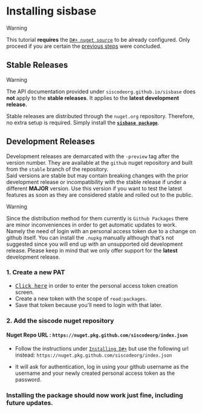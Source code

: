 # Installing sisbase

>[!WARNING]  
>This tutorial **requires** the [`D#+ nuget source`](prerequisites.md) to be already configured.
>Only proceed if you are certain the [previous steps](prerequisites.md) were concluded.

## Stable Releases
> [!WARNING]  
> The API documentation provided under `siscodeorg.github.io/sisbase` does **not** apply to the **stable releases**. It applies to the **latest development release.**

Stable releases are distributed through the `nuget.org` repository. Therefore, no extra setup is required. Simply install the <a href="https://www.nuget.org/packages/sisbase/" target="_blank">**`sisbase package`**</a>.

## Development Releases
Development releases are demarcated with the `-preview` tag after the version number.
They are available at the `github` nuget repository and built from the `stable` branch of the repository.  
Said versions are stable but may contain breaking changes with the prior development release or incompatibility with the stable release if under a different **MAJOR** version.
Use this version if you want to test the latest features as soon as they are considered stable and rolled out to the public.  
> [!WARNING]  
>Since the distribution method for them currently is `Github Packages` there are minor inconveniences in order to get automatic updates to work. Namely the need of login with an personal access token due to a change on github itself.
>You can install the `.nupkg` manually although that's not suggested since you will end up with an unsupported old development release. Please keep in mind that we only offer support for the **latest** development release.

### 1. Create a new PAT
- <a href="https://github.com/settings/tokens/new" target="_blank"><kbd>Click here</kbd></a> in order to enter the personal access token creation screen.
- Create a new token with the scope of `read:packages`.
- Save that token because you'll need to login with that later.

### 2. Add the siscode nuget repository
#### Nuget Repo URL : `https://nuget.pkg.github.com/siscodeorg/index.json`

- Follow the instructions under [`Installing D#+`](prerequisites.md) but use the following url instead:
`https://nuget.pkg.github.com/siscodeorg/index.json`

- It will ask for authentication, log in using your github username as the username and your newly created personal access token as the password.

### Installing the package should now work just fine, including future updates.

